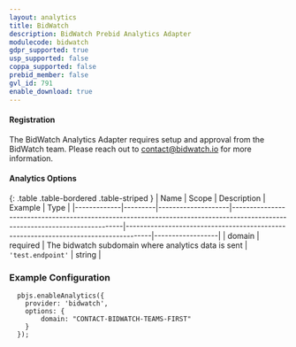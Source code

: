 ```yaml
---
layout: analytics
title: BidWatch
description: BidWatch Prebid Analytics Adapter
modulecode: bidwatch
gdpr_supported: true
usp_supported: false
coppa_supported: false
prebid_member: false
gvl_id: 791
enable_download: true
---
```


#### Registration

The BidWatch Analytics Adapter requires setup and approval from the
BidWatch team. Please reach out to <contact@bidwatch.io> for more information.

#### Analytics Options

{: .table .table-bordered .table-striped }
| Name         | Scope              | Description                                                                                                                 | Example                                                                             | Type             |
|-------------|---------|--------------------|-----------------------------------------------------------------------------------------------------------------------------|-------------------------------------------------------------------------------------|------------------|
| domain | required | The bidwatch subdomain where analytics data is sent   | `'test.endpoint'`  | string |

### Example Configuration

```
  pbjs.enableAnalytics({
    provider: 'bidwatch',
    options: {
        domain: "CONTACT-BIDWATCH-TEAMS-FIRST"
    }
  });
```
